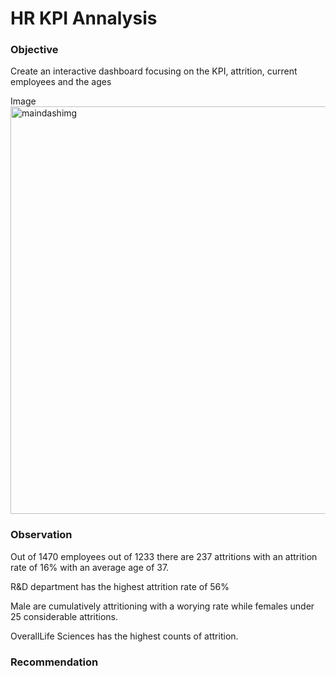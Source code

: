 # HR KPI Annalysis 

### Objective 
Create an interactive dashboard focusing on the KPI, attrition, current employees and the ages 

Image 
<img width="652" alt="maindashimg" src="https://github.com/NyakioRosemary/Power-BI-Analytics-/assets/127243987/5b89c6a9-6327-479f-ba8c-0fe72e1bace5">

### Observation 
Out of 1470 employees out of 1233 there are 237 attritions with an attrition rate of 16% with an average age of 37.

R&D department has the highest attrition rate of 56%

Male are cumulatively attritioning with a worying rate while females under 25 considerable attritions. 

OverallLife Sciences has the highest counts of attrition.

### Recommendation 
